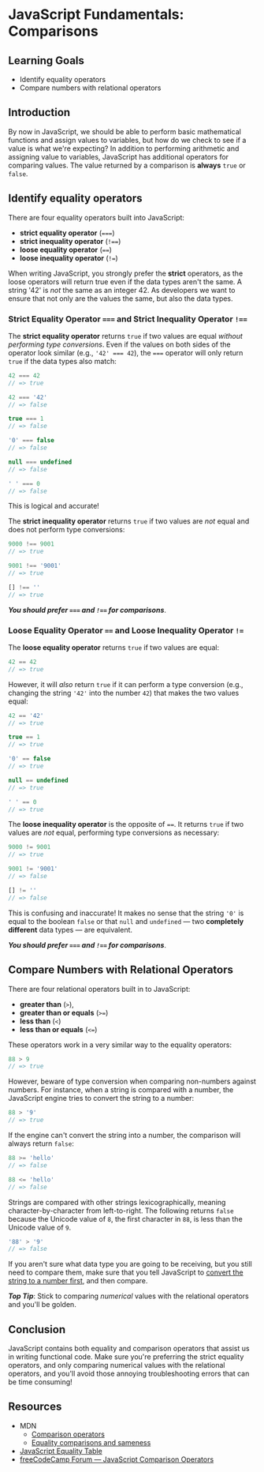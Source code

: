 # JavaScript Fundamentals: Comparisons

## Learning Goals

* Identify equality operators
* Compare numbers with relational operators

## Introduction

By now in JavaScript, we should be able to perform basic mathematical functions
and assign values to variables, but how do we check to see if a value is what
we're expecting? In addition to performing arithmetic and assigning value to
variables, JavaScript has additional operators for comparing values. The value
returned by a comparison is **always** `true` or `false`.

## Identify equality operators

There are four equality operators built into JavaScript:

- **strict equality operator** (`===`)
- **strict inequality operator** (`!==`)
- **loose equality operator** (`==`)
- **loose inequality operator** (`!=`)

When writing JavaScript, you strongly prefer the **strict** operators, as the
loose operators will return true even if the data types aren't the same. A
string '42' is _not_ the same as an integer 42. As developers we want to ensure
that not only are the values the same, but also the data types.

### Strict Equality Operator `===` and Strict Inequality Operator `!==`

The **strict equality operator** returns `true` if two values are equal _without
performing type conversions_. Even if the values on both sides of the operator
look similar (e.g., `'42' === 42`), the `===` operator will only return `true`
if the data types also match:

```js
42 === 42
// => true

42 === '42'
// => false

true === 1
// => false

'0' === false
// => false

null === undefined
// => false

' ' === 0
// => false
```

This is logical and accurate! 

The **strict inequality operator** returns `true` if two values are _not_ equal
and does not perform type conversions:

```js
9000 !== 9001
// => true

9001 !== '9001'
// => true

[] !== ''
// => true
```

***You should prefer `===` and `!==` for comparisons***.

### Loose Equality Operator `==` and Loose Inequality Operator `!=`

The **loose equality operator** returns `true` if two values are equal:

```js
42 == 42
// => true
```

However, it will _also_ return `true` if it can perform a type conversion (e.g.,
changing the string `'42'` into the number `42`) that makes the two values
equal:

```js
42 == '42'
// => true

true == 1
// => true

'0' == false
// => true

null == undefined
// => true

' ' == 0
// => true
```

The **loose inequality operator** is the opposite of `==`. It returns `true` if
two values are _not_ equal, performing type conversions as necessary:

```js
9000 != 9001
// => true

9001 != '9001'
// => false

[] != ''
// => false
```

This is confusing and inaccurate! It makes no sense that the string `'0'` is
equal to the boolean `false` or that `null` and `undefined` — two **completely
different** data types — are equivalent.

***You should prefer `===` and `!==` for comparisons***.

## Compare Numbers with Relational Operators

There are four relational operators built in to JavaScript:
- **greater than** (`>`),
- **greater than or equals** (`>=`)
- **less than** (`<`)
- **less than or equals** (`<=`)

These operators work in a very similar way to the equality operators:

```js
88 > 9
// => true
```

However, beware of type conversion when comparing non-numbers against numbers.
For instance, when a string is compared with a number, the JavaScript engine
tries to convert the string to a number:

```js
88 > '9'
// => true
```

If the engine can't convert the string into a number, the comparison will always
return `false`:

```js
88 >= 'hello'
// => false

88 <= 'hello'
// => false
```

Strings are compared with other strings lexicographically, meaning
character-by-character from left-to-right. The following returns `false` because
the Unicode value of `8`, the first character in `88`, is less than the Unicode
value of `9`.

```js
'88' > '9'
// => false
```
If you aren't sure what data type you are going to be receiving, but you still
need to compare them, make sure that you tell JavaScript to [convert the string
to a number first](https://gomakethings.com/converting-strings-to-numbers-with-vanilla-javascript/), and then compare.

***Top Tip***: Stick to comparing _numerical_ values with the relational
 operators and you'll be golden.

## Conclusion

JavaScript contains both equality and comparison operators that assist us in
writing functional code. Make sure you're preferring the strict equality
operators, and only comparing numerical values with the relational operators,
and you'll avoid those annoying troubleshooting errors that can be time consuming!

## Resources

- MDN
  + [Comparison operators](https://developer.mozilla.org/en-US/docs/Web/JavaScript/Reference/Operators/Comparison_Operators)
  + [Equality comparisons and sameness](https://developer.mozilla.org/en-US/docs/Web/JavaScript/Equality_comparisons_and_sameness)
- [JavaScript Equality Table](http://dorey.github.io/JavaScript-Equality-Table/)
- [freeCodeCamp Forum — JavaScript Comparison Operators](https://forum.freecodecamp.org/t/javascript-comparison-operators/14660)
